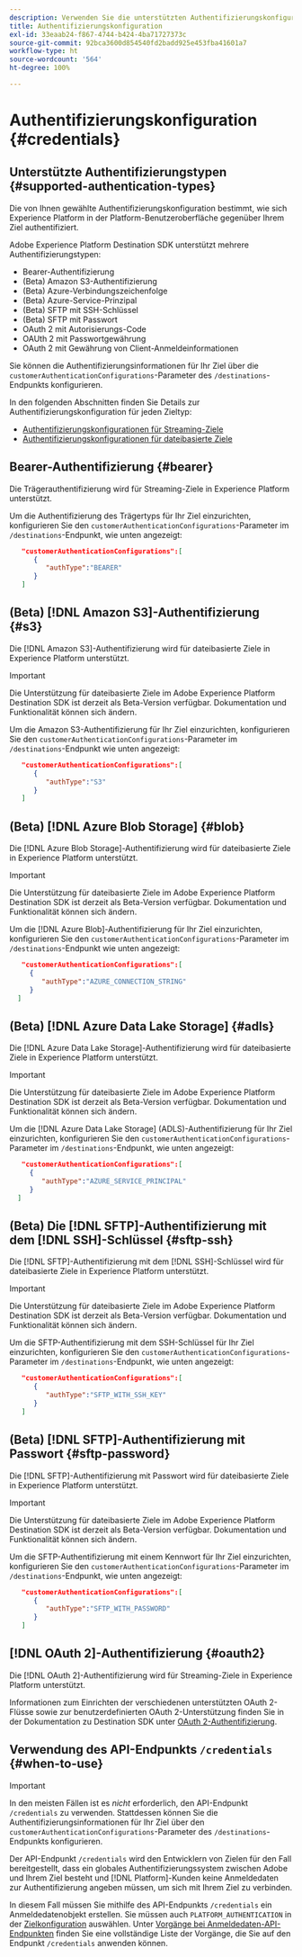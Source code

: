 ```yaml
---
description: Verwenden Sie die unterstützten Authentifizierungskonfigurationen im Adobe Experience Platform Destination SDK, um Benutzer zu authentifizieren und Daten für Ihren Zielendpunkt zu aktivieren.
title: Authentifizierungskonfiguration
exl-id: 33eaab24-f867-4744-b424-4ba71727373c
source-git-commit: 92bca3600d854540fd2badd925e453fba41601a7
workflow-type: ht
source-wordcount: '564'
ht-degree: 100%

---
```


# Authentifizierungskonfiguration {#credentials}

## Unterstützte Authentifizierungstypen {#supported-authentication-types}

Die von Ihnen gewählte Authentifizierungskonfiguration bestimmt, wie sich Experience Platform in der Platform-Benutzeroberfläche gegenüber Ihrem Ziel authentifiziert.

Adobe Experience Platform Destination SDK unterstützt mehrere Authentifizierungstypen:

* Bearer-Authentifizierung
* (Beta) Amazon S3-Authentifizierung
* (Beta) Azure-Verbindungszeichenfolge
* (Beta) Azure-Service-Prinzipal
* (Beta) SFTP mit SSH-Schlüssel
* (Beta) SFTP mit Passwort
* OAuth 2 mit Autorisierungs-Code
* OAUth 2 mit Passwortgewährung
* OAuth 2 mit Gewährung von Client-Anmeldeinformationen

Sie können die Authentifizierungsinformationen für Ihr Ziel über die `customerAuthenticationConfigurations`-Parameter des `/destinations`-Endpunkts konfigurieren.

In den folgenden Abschnitten finden Sie Details zur Authentifizierungskonfiguration für jeden Zieltyp:

* [Authentifizierungskonfigurationen für Streaming-Ziele](destination-configuration.md#customer-authentication-configurations)
* [Authentifizierungskonfigurationen für dateibasierte Ziele](file-based-destination-configuration.md#customer-authentication-configurations)

## Bearer-Authentifizierung {#bearer}

Die Trägerauthentifizierung wird für Streaming-Ziele in Experience Platform unterstützt.

Um die Authentifizierung des Trägertyps für Ihr Ziel einzurichten, konfigurieren Sie den `customerAuthenticationConfigurations`-Parameter im `/destinations`-Endpunkt, wie unten angezeigt:

```json
   "customerAuthenticationConfigurations":[
      {
         "authType":"BEARER"
      }
   ]
```

## (Beta) [!DNL Amazon S3]-Authentifizierung {#s3}

Die [!DNL Amazon S3]-Authentifizierung wird für dateibasierte Ziele in Experience Platform unterstützt.

>[!IMPORTANT]
>
>Die Unterstützung für dateibasierte Ziele im Adobe Experience Platform Destination SDK ist derzeit als Beta-Version verfügbar. Dokumentation und Funktionalität können sich ändern.

Um die Amazon S3-Authentifizierung für Ihr Ziel einzurichten, konfigurieren Sie den `customerAuthenticationConfigurations`-Parameter im `/destinations`-Endpunkt wie unten angezeigt:

```json
   "customerAuthenticationConfigurations":[
      {
         "authType":"S3"
      }
   ]
```

## (Beta) [!DNL Azure Blob Storage] {#blob}

Die [!DNL Azure Blob Storage]-Authentifizierung wird für dateibasierte Ziele in Experience Platform unterstützt.

>[!IMPORTANT]
>
>Die Unterstützung für dateibasierte Ziele im Adobe Experience Platform Destination SDK ist derzeit als Beta-Version verfügbar. Dokumentation und Funktionalität können sich ändern.

Um die [!DNL Azure Blob]-Authentifizierung für Ihr Ziel einzurichten, konfigurieren Sie den `customerAuthenticationConfigurations`-Parameter im `/destinations`-Endpunkt wie unten angezeigt:

```json
   "customerAuthenticationConfigurations":[
     {
        "authType":"AZURE_CONNECTION_STRING"
     }
  ]
```

## (Beta) [!DNL Azure Data Lake Storage] {#adls}

Die [!DNL Azure Data Lake Storage]-Authentifizierung wird für dateibasierte Ziele in Experience Platform unterstützt.

>[!IMPORTANT]
>
>Die Unterstützung für dateibasierte Ziele im Adobe Experience Platform Destination SDK ist derzeit als Beta-Version verfügbar. Dokumentation und Funktionalität können sich ändern.

Um die [!DNL Azure Data Lake Storage] (ADLS)-Authentifizierung für Ihr Ziel einzurichten, konfigurieren Sie den `customerAuthenticationConfigurations`-Parameter im `/destinations`-Endpunkt, wie unten angezeigt:

```json
   "customerAuthenticationConfigurations":[
     {
        "authType":"AZURE_SERVICE_PRINCIPAL"
     }
  ]
```

## (Beta) Die [!DNL SFTP]-Authentifizierung mit dem [!DNL SSH]-Schlüssel {#sftp-ssh}

Die [!DNL SFTP]-Authentifizierung mit dem [!DNL SSH]-Schlüssel wird für dateibasierte Ziele in Experience Platform unterstützt.

>[!IMPORTANT]
>
>Die Unterstützung für dateibasierte Ziele im Adobe Experience Platform Destination SDK ist derzeit als Beta-Version verfügbar. Dokumentation und Funktionalität können sich ändern.

Um die SFTP-Authentifizierung mit dem SSH-Schlüssel für Ihr Ziel einzurichten, konfigurieren Sie den `customerAuthenticationConfigurations`-Parameter im `/destinations`-Endpunkt, wie unten angezeigt:

```json
   "customerAuthenticationConfigurations":[
      {
         "authType":"SFTP_WITH_SSH_KEY"
      }
   ]
```

## (Beta) [!DNL SFTP]-Authentifizierung mit Passwort {#sftp-password}

Die [!DNL SFTP]-Authentifizierung mit Passwort wird für dateibasierte Ziele in Experience Platform unterstützt.

>[!IMPORTANT]
>
>Die Unterstützung für dateibasierte Ziele im Adobe Experience Platform Destination SDK ist derzeit als Beta-Version verfügbar. Dokumentation und Funktionalität können sich ändern.

Um die SFTP-Authentifizierung mit einem Kennwort für Ihr Ziel einzurichten, konfigurieren Sie den `customerAuthenticationConfigurations`-Parameter im `/destinations`-Endpunkt, wie unten angezeigt:

```json
   "customerAuthenticationConfigurations":[
      {
         "authType":"SFTP_WITH_PASSWORD"
      }
   ]
```

## [!DNL OAuth 2]-Authentifizierung {#oauth2}

Die [!DNL OAuth 2]-Authentifizierung wird für Streaming-Ziele in Experience Platform unterstützt.

Informationen zum Einrichten der verschiedenen unterstützten OAuth 2-Flüsse sowie zur benutzerdefinierten OAuth 2-Unterstützung finden Sie in der Dokumentation zu Destination SDK unter [OAuth 2-Authentifizierung](./oauth2-authentication.md).


## Verwendung des API-Endpunkts `/credentials` {#when-to-use}

>[!IMPORTANT]
>
>In den meisten Fällen ist es *nicht* erforderlich, den API-Endpunkt `/credentials` zu verwenden. Stattdessen können Sie die Authentifizierungsinformationen für Ihr Ziel über den `customerAuthenticationConfigurations`-Parameter des `/destinations`-Endpunkts konfigurieren.

Der API-Endpunkt `/credentials` wird den Entwicklern von Zielen für den Fall bereitgestellt, dass ein globales Authentifizierungssystem zwischen Adobe und Ihrem Ziel besteht und [!DNL Platform]-Kunden keine Anmeldedaten zur Authentifizierung angeben müssen, um sich mit Ihrem Ziel zu verbinden.

In diesem Fall müssen Sie mithilfe des API-Endpunkts `/credentials` ein Anmeldedatenobjekt erstellen. Sie müssen auch `PLATFORM_AUTHENTICATION` in der [Zielkonfiguration](./destination-configuration.md#destination-delivery) auswählen. Unter [Vorgänge bei Anmeldedaten-API-Endpunkten](./credentials-configuration-api.md) finden Sie eine vollständige Liste der Vorgänge, die Sie auf den Endpunkt `/credentials` anwenden können.
